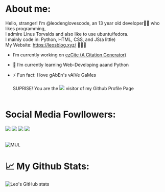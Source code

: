 # <div align="left">About me:
Hello, stranger! I’m @leodenglovescode, an 13 year old developer👨‍💻 who likes programming,<br>
I admire Linus Torvalds and also like to use ubuntu/fedora.<br>
I mainly code in: Python, HTML, CSS, and JS(a little)<br>
My Website: https://leosblog.xyz/ 🚀🚀🚀</div>  
  

-  I’m currently working on [ezCite (A Citation Generator)](https://github.com/leodenglovescode/ezcite)  
  

- 🌱 I’m currently learning Web-Developing aaand Python  
  

- ⚡ Fun fact: I love gAbEn's vAlVe GaMes<br><br>
SUPRISE! You are the <img src="https://profile-counter.glitch.me/Christmas/count.svg"> visitor of my Github Profile Page<br><br>

<h1>Social Media Fowllowers:</h1>
<img src="https://img.shields.io/badge/So%20WOW-Much%20Fun-yellow">
<img src="https://img.shields.io/badge/dynamic/json?color=3388CC&label=Twitter&query=%24.data.totalSubs&suffix=%20followers&url=https%3A%2F%2Fapi.spencerwoo.com%2Fsubstats%2F%3Fsource%3Dtwitter%26queryKey%3DLeodeng14">
<img src="https://img.shields.io/badge/dynamic/json?color=000000&label=Github&query=%24.data.totalSubs&suffix=%20followers&url=https%3A%2F%2Fapi.spencerwoo.com%2Fsubstats%2F%3Fsource%3Dgithub%26queryKey%3Dleodenglovescode?style=plastic&logo=github">
<img src="https://img.shields.io/badge/dynamic/json?color=ff69b4&label=Bilibili&query=%24.data.totalSubs&suffix=%20followers&url=https%3A%2F%2Fapi.spencerwoo.com%2Fsubstats%2F%3Fsource%3Dbilibili%26queryKey%3D612759517?style=plastic&logo=bilibili"><br><br>

![MUL](https://github-readme-stats.vercel.app/api/top-langs/?username=leodenglovescode&layout=compact&theme=blue-green)



<h1>📈 My Github Stats:</h1>

![Leo's GitHub stats](https://github-readme-stats.vercel.app/api?username=leodenglovescode&show_icons=true&theme=blue-green)

